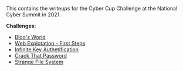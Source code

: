 This contains the writeups for the Cyber Cup Challenge at the National Cyber Summit in 2021.

**Challenges:**

* [Bloo's World](https://github.com/syd645/ctfwriteups/tree/main/CyberCup21/Bloo's_World)
* [Web Explotation - First Steps](https://github.com/syd645/ctfwriteups/tree/main/CyberCup21/WebExplotationFirstSteps)
* [Infinite Key Authetification](https://github.com/syd645/ctfwriteups/tree/main/CyberCup21/InfiniteKeyAuth)
* [Crack That Password](https://github.com/syd645/ctfwriteups/blob/main/CyberCup21/CrackThatPassword/CrackMe1.MD)
* [Strange File System](https://github.com/syd645/ctfwriteups/tree/main/CyberCup21/StrangeFileSystem)
